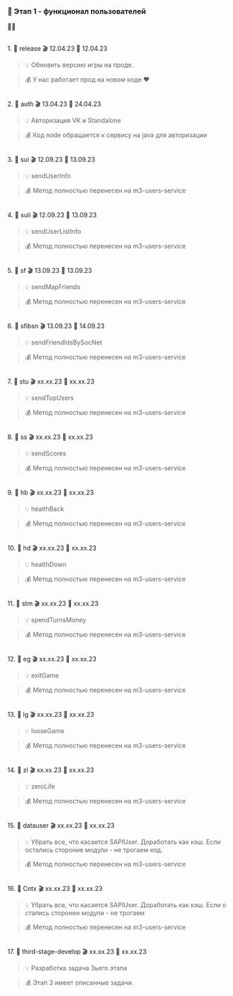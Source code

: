 ### 🥗 Этап 1 - функционал пользователей

🚧🚧

<Br>1. 🧡 release 🎬 12.04.23 🚧 12.04.23

> 💡 Обновить версию игры на проде.

> 💰 У нас работает прод на новом коде ♥


<Br>2. 🧡 auth 🎬 13.04.23 🚧 24.04.23

> 💡 Авторизация VK и Standalone

> 💰 Код node обращается к сервису на java для авторизации


<br>3. 🧡 sui 🎬 12.09.23 🚧 13.09.23

> 💡 sendUserInfo

> 💰 Метод полностью перенесен на m3-users-service


<br>4. 🧡 suli 🎬 12.09.23 🚧 13.09.23

> 💡 sendUserListInfo

> 💰 Метод полностью перенесен на m3-users-service


<br>5. 🧡 sf 🎬 13.09.23 🚧 13.09.23

> 💡 sendMapFriends

> 💰 Метод полностью перенесен на m3-users-service


<br>6. 🧡 sfibsn 🎬 13.09.23 🚧 14.09.23

> 💡 sendFriendIdsBySocNet

> 💰 Метод полностью перенесен на m3-users-service


<br>7. 🧡 stu 🎬 xx.xx.23 🚧 xx.xx.23

> 💡 sendTopUsers

> 💰 Метод полностью перенесен на m3-users-service


<br>8. 🧡 ss 🎬 xx.xx.23 🚧 xx.xx.23

> 💡 sendScores

> 💰 Метод полностью перенесен на m3-users-service


<br>9. 🧡 hb 🎬 xx.xx.23 🚧 xx.xx.23

> 💡 healthBack

> 💰 Метод полностью перенесен на m3-users-service

<br>10. 🧡 hd 🎬 xx.xx.23 🚧 xx.xx.23

> 💡 healthDown

> 💰 Метод полностью перенесен на m3-users-service


<br>11. 🧡 stm 🎬 xx.xx.23 🚧 xx.xx.23

> 💡 spendTurnsMoney

> 💰 Метод полностью перенесен на m3-users-service

<br>12. 🧡 eg 🎬 xx.xx.23 🚧 xx.xx.23

> 💡 exitGame

> 💰 Метод полностью перенесен на m3-users-service

<br>13. 🧡 lg 🎬 xx.xx.23 🚧 xx.xx.23

> 💡 looseGame

> 💰 Метод полностью перенесен на m3-users-service


<br>14. 🧡 zl 🎬 xx.xx.23 🚧 xx.xx.23

> 💡 zeroLife

> 💰 Метод полностью перенесен на m3-users-service


<br>15. 🧡 datauser 🎬 xx.xx.23 🚧 xx.xx.23

> 💡 Убрать все, что касается SAPIUser. Доработать как кэш. Если остались стороние модули - не трогаем код.

> 💰 Метод полностью перенесен на m3-users-service


<br>16. 🧡 Cntx 🎬 xx.xx.23 🚧 xx.xx.23

> 💡 Убрать все, что касается SAPIUser. Доработать как кэш. Если о стались сторонеи модули - не трогаем

> 💰 Метод полностью перенесен на m3-users-service


<br>17. 🧡 third-stage-develop 🎬 xx.xx.23 🚧 xx.xx.23

> 💡 Разработка задача 3ьего этапа

> 💰 Этап 3 имеет описанные задачи.
